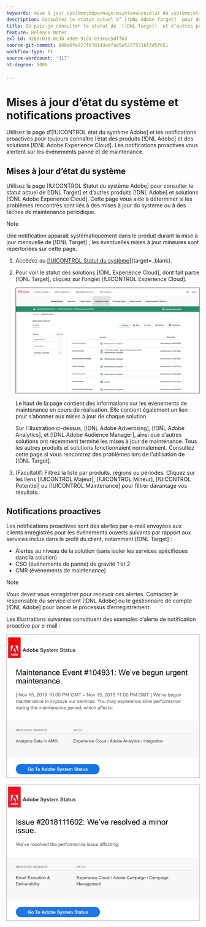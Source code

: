 ```yaml
---
keywords: mise à jour système;dépannage;maintenance;état du système;état de mise à jour
description: Consultez le statut actuel d’ [!DNL Adobe Target]  pour déterminer si les éventuels problèmes que vous rencontrez sont liés à des mises à jour du système ou à des tâches de maintenance périodique.
title: Où puis-je consulter le statut de  [!DNL Target]  et d’autres produits  [!DNL Adobe]  ?
feature: Release Notes
exl-id: 928dc038-0c3b-49e9-91d1-e53cec5dff63
source-git-commit: 880a6fe927f67d143e6fa85e52775716f3d5fb51
workflow-type: ht
source-wordcount: '317'
ht-degree: 100%

---
```


# Mises à jour d’état du système et notifications proactives

Utilisez la page d’[!UICONTROL état du système Adobe] et les notifications proactives pour toujours connaître l’état des produits [!DNL Adobe] et des solutions [!DNL Adobe Experience Cloud]. Les notifications proactives vous alertent sur les événements panne et de maintenance.

## Mises à jour d’état du système

Utilisez la page [!UICONTROL Statut du système Adobe] pour consulter le statut actuel de [!DNL Target] et d’autres produits [!DNL Adobe] et solutions [!DNL Adobe Experience Cloud]. Cette page vous aide à déterminer si les problèmes rencontrés sont liés à des mises à jour du système ou à des tâches de maintenance périodique.

>[!NOTE]
>
>Une notification apparaît systématiquement dans le produit durant la mise à jour mensuelle de [!DNL Target] ; les éventuelles mises à jour mineures sont répertoriées sur cette page.

1. Accédez au [[!UICONTROL Statut du système]](https://status.adobe.com/fr){target=_blank}.

1. Pour voir le statut des solutions [!DNL Experience Cloud], dont fait partie [!DNL Target], cliquez sur l’onglet [!UICONTROL Experience Cloud].

   ![image system_status](assets/system_status.png)

   Le haut de la page contient des informations sur les événements de maintenance en cours de réalisation. Elle contient également un lien pour s’abonner aux mises à jour de chaque solution.

   Sur l’illustration ci-dessus, [!DNL Adobe Advertising], [!DNL Adobe Analytics], et [!DNL Adobe Audience Manager], ainsi que d’autres solutions ont récemment terminé les mises à jour de maintenance. Tous les autres produits et solutions fonctionnaient normalement. Consultez cette page si vous rencontrez des problèmes lors de l’utilisation de [!DNL Target].

1. (Facultatif) Filtrez la liste par produits, régions ou périodes. Cliquez sur les liens [!UICONTROL Majeur], [!UICONTROL Mineur], [!UICONTROL Potentiel] ou [!UICONTROL Maintenance] pour filtrer davantage vos résultats.

## Notifications proactives

Les notifications proactives sont des alertes par e-mail envoyées aux clients enregistrés pour les événements ouverts suivants par rapport aux services inclus dans le profil du client, notamment [!DNL Target] :

* Alertes au niveau de la solution (sans isoler les services spécifiques dans la solution)
* CSO (événements de panne) de gravité 1 et 2
* CMR (événements de maintenance)

>[!NOTE]
>
>Vous devez vous enregistrer pour recevoir ces alertes. Contactez le responsable du service client [!DNL Adobe] ou le gestionnaire de compte [!DNL Adobe] pour lancer le processus d’enregistrement.

Les illustrations suivantes constituent des exemples d’alerte de notification proactive par e-mail :

![Notification proactive 1](/help/main/r-release-notes/assets/proactive-notification-1.png)

![Notification proactive 2](/help/main/r-release-notes/assets/proactive-notification-2.png)
